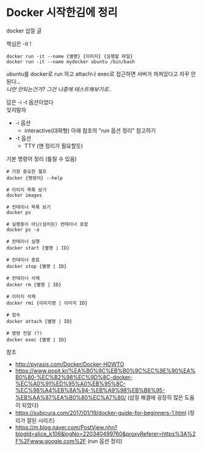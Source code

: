 # Docker 시작한김에 정리

docker 삽질 글

핵심은 -it !
~~~
docker run -it --name {별명} {이미지} {실행할 파일}
docker run -it --name mydocker ubuntu /bin/bash
~~~

ubuntu를 docker로 run 하고 attach나 exec로 접근하면 서버가 꺼져있다고 자꾸 안된다...  
*나만 안되는건가? 그건 나중에 테스트해보기로..*  
  
답은 -i -t 옵션이었다  
잊지말자
* -i 옵션
    * interactive(대화형) 아래 참조의 "run 옵션 정리" 참고하기
* -t 옵션
    * TTY (얜 정리가 필요할듯)


기본 명령어 정리 (틀릴 수 있음)
~~~
# 가장 중요한 헬프
docker {명렁어} --help

# 이미지 목록 보기
docker images

# 컨테이너 목록 보기
docker ps

# 실행중이 아닌(설치된) 컨테이너 포함
docker ps -a

# 컨테이너 실행
docker start {별명 | ID}

# 컨테이너 종료
docker stop {별명 | ID}

# 컨테이너 삭제
docker rm {별명 | ID}

# 이미지 삭제
docker rmi {이미지명 | 이미지 ID}

# 접속
docker attach {별명 | ID}

# 명령 전달 (?)
docker exec {별명 | ID}
~~~


참조
* http://pyrasis.com/Docker/Docker-HOWTO
* https://www.popit.kr/%EA%B0%9C%EB%B0%9C%EC%9E%90%EA%B0%80-%EC%B2%98%EC%9D%8C-docker-%EC%A0%91%ED%95%A0%EB%95%8C-%EC%98%A4%EB%8A%94-%EB%A9%98%EB%B6%95-%EB%AA%87%EA%B0%80%EC%A7%80/ (삽질 해결에 굉장히 많은 도움이 되었다)
* https://subicura.com/2017/01/19/docker-guide-for-beginners-1.html (정리가 잘된 시리즈)
* https://m.blog.naver.com/PostView.nhn?blogId=alice_k106&logNo=220340499760&proxyReferer=https%3A%2F%2Fwww.google.com%2F (run 옵션 정리)